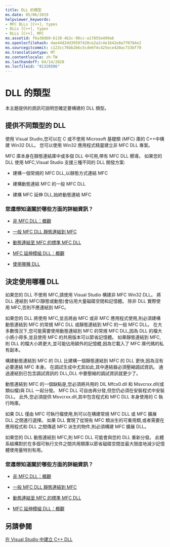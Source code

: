 ```yaml
---
title: DLL 的類型
ms.date: 05/06/2019
helpviewer_keywords:
- MFC DLLs [C++], types
- DLLs [C++], types
- DLLs [C++], MFC
ms.assetid: f6a30db9-6138-4b2c-90cc-a17855e499a6
ms.openlocfilehash: dae44d2dd39597420ce2a2c4e1642e8a7f0784e2
ms.sourcegitcommit: c123cc76bb2b6c5cde6f4c425ece420ac733bf70
ms.translationtype: MT
ms.contentlocale: zh-TW
ms.lasthandoff: 04/14/2020
ms.locfileid: "81328506"
---
```

# <a name="kinds-of-dlls"></a>DLL 的類型

本主題提供的資訊可説明您確定要構建的 DLL 類型。

## <a name="different-kinds-of-dlls-available"></a><a name="_core_the_different_kinds_of_dlls_available_with_visual_c.2b2b"></a>提供不同類型的 DLL

使用 Visual Studio,您可以在 C 或不使用 Microsoft 基礎類 (MFC) 庫的 C++中構建 Win32 DLL。 您可以使用 Win32 應用程式精靈建立非 MFC DLL 專案。

MFC 庫本身在靜態連結庫中或多個 DLL 中可用,帶有 MFC DLL 嚮導。 如果您的 DLL 使用 MFC,Visual Studio 支援三種不同的 DLL 開發方案:

- 建構一個常規的 MFC DLL,以靜態方式連結 MFC

- 建構動態連結 MFC 的一般 MFC DLL

- 建構 MFC 延伸 DLL,始終動態連結 MFC

### <a name="what-do-you-want-to-know-more-about"></a>您還想知道關於哪些方面的詳細資訊？

- [非 MFC DLL：概觀](non-mfc-dlls-overview.md)

- [一般 MFC DLL 靜態連結到 MFC](regular-dlls-statically-linked-to-mfc.md)

- [動態連結至 MFC 的標準 MFC DLL](regular-dlls-dynamically-linked-to-mfc.md)

- [MFC 延伸模組 DLL：概觀](extension-dlls-overview.md)

- [使用哪種 DLL](#_core_which_kind_of_dll_to_use)

## <a name="deciding-which-kind-of-dll-to-use"></a><a name="_core_which_kind_of_dll_to_use"></a>決定使用哪種 DLL

如果您的 DLL 不使用 MFC,請使用 Visual Studio 構建非 MFC Win32 DLL。 將 DLL 連結到 MFC(靜態或動態)會佔用大量磁碟空間和記憶體。 除非 DLL 實際使用 MFC,否則不應連結到 MFC。

如果您的 DLL 將使用 MFC,並且將由 MFC 或非 MFC 應用程式使用,則必須建構動態連結到 MFC 的常規 MFC DLL 或靜態連結到 MFC 的一般 MFC DLL。 在大多數情況下,您可能需要使用動態連結到 MFC 的常規 MFC DLL,因為 DLL 的檔大小將小得多,並且使用 MFC 的共用版本可以節省記憶體。 如果靜態連結到 MFC,則 DLL 的檔大小將更大,並可能佔用額外的記憶體,因為它載入了 MFC 庫代碼的私有副本。

構建動態連結到 MFC 的 DLL 比建構一個靜態連結到 MFC 的 DLL 更快,因為沒有必要連結 MFC 本身。 在調試生成中尤其如此,其中連結器必須壓縮調試資訊。 通過連結到已包含調試資訊的 DLL,DLL 中要壓縮的調試資訊就更少了。

動態連結到 MFC 的一個缺點是,您必須將共用的 DlL Mfcx0.dll 和 Msvcrxx.dll(或類似檔)與 DLL 一起分發。 MFC DLL 可自由再分發,但您仍必須在安裝程式中安裝 DLL。 此外,您必須提供 Msvcrxx.dll,其中包含程式和 MFC DLL 本身使用的 C 執行時庫。

如果 DLL 僅由 MFC 可執行檔使用,則可以在構建常規 MFC DLL 或 MFC 擴展 DLL 之間進行選擇。 如果 DLL 實現了從現有 MFC 類派生的可重用類,或者需要在應用程式和 DLL 之間傳遞 MFC 派生的物件,則必須構建 MFC 擴展 DLL。

如果您的 DLL 動態連結到 MFC,則 MFC DLL 可能會與您的 DLL 重新分發。 此體系結構對於在多個可執行文件之間共用類庫以節省磁碟空間並最大限度地減少記憶體使用量特別有用。

### <a name="what-do-you-want-to-know-more-about"></a>您還想知道關於哪些方面的詳細資訊？

- [非 MFC DLL：概觀](non-mfc-dlls-overview.md)

- [一般 MFC DLL 靜態連結到 MFC](regular-dlls-statically-linked-to-mfc.md)

- [動態連結至 MFC 的標準 MFC DLL](regular-dlls-dynamically-linked-to-mfc.md)

- [MFC 延伸模組 DLL：概觀](extension-dlls-overview.md)

## <a name="see-also"></a>另請參閱

[在 Visual Studio 中建立 C++ DLL](dlls-in-visual-cpp.md)
